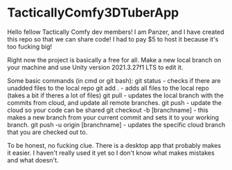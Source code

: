 # TacticallyComfy3DTuberApp

Hello fellow Tactically Comfy dev members! I am Panzer, and I have created this repo so that we can share code! I had to pay $5 to host it because it's too fucking big!


Right now the project is basically a free for all. Make a new local branch on your machine and use Unity version 2021.3.27f1 LTS to edit it.

Some basic commands (in cmd or git bash):
	git status - checks if there are unadded files to the local repo
	git add . - adds all files to the local repo (takes a bit if theres a lot of files)
	git pull - updates the local branch with the commits from cloud, and update all remote branches. 
	git push - update the cloud so your code can be shared
	git checkout -b [branchname] - this makes a new branch from your current commit and sets it to your working branch.
	git push -u origin [branchname] - updates the specific cloud branch that you are checked out to.
	
To be honest, no fucking clue. There is a desktop app that probably makes it easier. I haven't really used it yet so I don't know what makes mistakes and what doesn't.